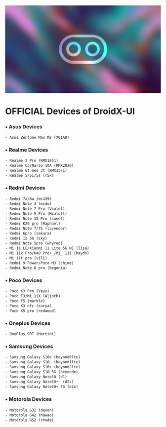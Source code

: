 <p align="center">
  <img src="https://raw.githubusercontent.com/DroidX-UI-Devices/Official_Devices/13/banners/latest.png" />
</p>

# OFFICIAL Devices of DroidX-UI

<!--START_SECTION:devices-->
### • Asus Devices
```
- Asus Zenfone Max M2 (X01AD)
```

### • Realme Devices
```
- Realme 3 Pro (RMX1851)
- Realme C3/Narzo 10A (RMX2020)
- Realme Gt neo 3t (RMX3371)
- Realme 5/5i/5s (r5x)
```

### • Redmi Devices
```
- Redmi 7a/8a (mi439)
- Redmi Note 4 (mido)
- Redmi Note 7 Pro (Violet)
- Redmi Note 9 Pro (Miatoll)
- Redmi Note 10 Pro (sweet)
- Redmi K20 pro (Raphael)
- Redmi Note 7/7S (lavender)
- Redmi 6pro (sakura)
- Redmi 12 5G (sky)
- Redmi Note 5pro (whyred)
- Mi 11 LE/Xiaomi 11 Lite 5G NE (lisa)
- Mi 11x Pro/K40 Pro+_/Mi_ 11i (haydn)
- Mi 11t pro (vili)
- Redmi 9 Power/Poco M3 (chime)
- Redmi Note 8 pro (begonia)
```

### • Poco Devices
```
- Poco X3 Pro (Vayu)
- Poco F3/Mi 11X (Alioth)
- Poco F5 (marble)
- Poco X3 nfc (surya)
- Poco X5 pro (redwood)
```

### • Oneplus Devices
```
- OnePlus 9RT (Martini)
```

### • Samsung Devices
```
- Samsung Galaxy S10e (beyond0lte)
- Samsung Galaxy S10  (beyond1lte)
- Samsung Galaxy S10+ (beyond2lte)
- Samsung Galaxy S10 5G (beyondx)
- Samsung Galaxy Note10 (d1)
- Samsung Galaxy Note10+  (d2s)
- Samsung Galaxy Note10+ 5G (d2x)
```

### • Motorola Devices
```
- Motorola G32 (devon)
- Motorola G42 (hawao)
- Motorola G52 (rhode)
```
